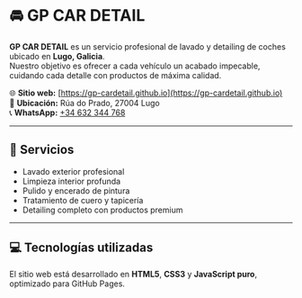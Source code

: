 # 🚘 GP CAR DETAIL

**GP CAR DETAIL** es un servicio profesional de lavado y detailing de coches ubicado en **Lugo, Galicia**.  
Nuestro objetivo es ofrecer a cada vehículo un acabado impecable, cuidando cada detalle con productos de máxima calidad.

🌐 **Sitio web:** [https://gp-cardetail.github.io](https://gp-cardetail.github.io)  
📍 **Ubicación:** Rúa do Prado, 27004 Lugo  
📞 **WhatsApp:** [+34 632 344 768](https://wa.me/+34632344768)

---

## 🧽 Servicios

- Lavado exterior profesional  
- Limpieza interior profunda  
- Pulido y encerado de pintura  
- Tratamiento de cuero y tapicería  
- Detailing completo con productos premium

---

## 💻 Tecnologías utilizadas

El sitio web está desarrollado en **HTML5**, **CSS3** y **JavaScript puro**, optimizado para GitHub Pages.


